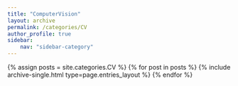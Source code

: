 ```yaml
---
title: "ComputerVision"
layout: archive
permalink: /categories/CV
author_profile: true
sidebar:
    nav: "sidebar-category"
---
```



{% assign posts = site.categories.CV %}
{% for post in posts %} {% include archive-single.html type=page.entries_layout %} {% endfor %}